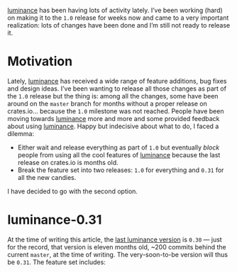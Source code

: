 [luminance] has been having lots of activity lately. I’ve been working (hard) on making it to the
`1.0` release for weeks now and came to a very important realization: lots of changes have been
done and I’m still not ready to release it.

# Motivation

Lately, [luminance] has received a wide range of feature additions, bug fixes and design ideas. I’ve
been wanting to release all those changes as part of the `1.0` release but the thing is: among all
the changes, some have been around on the `master` branch for months without a proper release on
crates.io… because the `1.0` milestone was not reached. People have been moving towards [luminance]
more and more and some provided feedback about using [luminance]. Happy but indecisive about what to
do, I faced a dilemma:

  - Either wait and release everything as part of `1.0` but eventually _block_ people from using all
    the cool features of [luminance] because the last release on crates.io is months old.
  - Break the feature set into two releases: `1.0` for everything and `0.31` for all the new
    candies.

I have decided to go with the second option.

# luminance-0.31

At the time of writing this article, the [last luminance version] is `0.30` — just for the record,
that version is eleven months old, ~200 commits behind the current `master`, at the time of writing.
The very-soon-to-be version will thus be `0.31`. The feature set includes:

[luminance]: https://crates.io/crates/luminance
[last luminance version]: https://crates.io/crates/luminance/0.30.1
